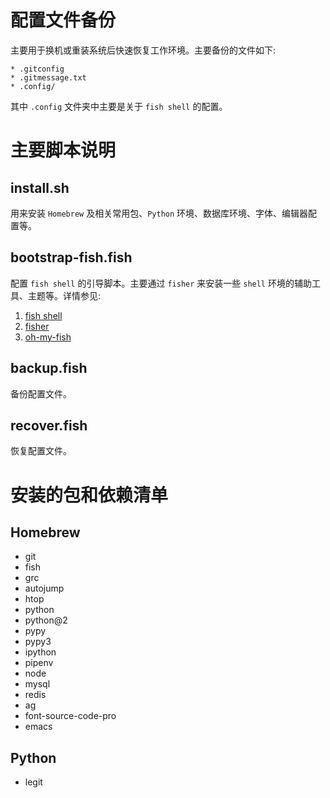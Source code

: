 # 配置文件备份

主要用于换机或重装系统后快速恢复工作环境。主要备份的文件如下:

    * .gitconfig
    * .gitmessage.txt
    * .config/

其中 `.config` 文件夹中主要是关于 `fish shell` 的配置。

# 主要脚本说明

## install.sh

用来安装 `Homebrew` 及相关常用包、`Python` 环境、数据库环境、字体、编辑器配置等。

## bootstrap-fish.fish

配置 `fish shell` 的引导脚本。主要通过 `fisher` 来安装一些 `shell` 环境的辅助工具、主题等。详情参见:

1. [fish shell](https://fishshell.com/)
2. [fisher](https://github.com/fisherman/fisherman)
3. [oh-my-fish](https://github.com/oh-my-fish/oh-my-fish)

## backup.fish

备份配置文件。

## recover.fish

恢复配置文件。

# 安装的包和依赖清单

## Homebrew

* git
* fish
* grc
* autojump
* htop
* python
* python@2
* pypy
* pypy3
* ipython
* pipenv
* node
* mysql
* redis
* ag
* font-source-code-pro
* emacs

## Python

* legit
